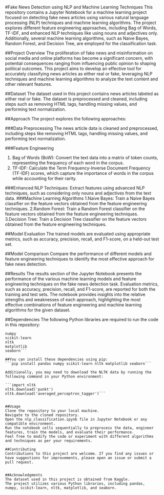 #Fake News Detection using NLP and Machine Learning Techniques
This repository contains a Jupyter Notebook for a machine learning project focused on detecting fake news articles using various natural language processing (NLP) techniques and machine learning algorithms. The project explores different feature engineering approaches, including Bag of Words, TF-IDF, and enhanced NLP techniques like using nouns and adjectives only. Additionally, several machine learning algorithms, such as Naive Bayes, Random Forest, and Decision Tree, are employed for the classification task.

##Project Overview
The proliferation of fake news and misinformation on social media and online platforms has become a significant concern, with potential consequences ranging from influencing public opinion to shaping political outcomes. This project aims to develop an effective tool for accurately classifying news articles as either real or fake, leveraging NLP techniques and machine learning algorithms to analyze the text content and other relevant features.

##Dataset
The dataset used in this project contains news articles labeled as either real or fake. The dataset is preprocessed and cleaned, including steps such as removing HTML tags, handling missing values, and performing text normalization.

##Approach
The project explores the following approaches:

###Data Preprocessing
The news article data is cleaned and preprocessed, including steps like removing HTML tags, handling missing values, and performing text normalization.

###Feature Engineering
1. Bag of Words (BoW): Convert the text data into a matrix of token counts, representing the frequency of each word in the corpus.
2. TF-IDF: Calculate the Term Frequency-Inverse Document Frequency (TF-IDF) scores, which capture the importance of words in the corpus while accounting for their rarity.

###Enhanced NLP Techniques: Extract features using advanced NLP techniques, such as considering only nouns and adjectives from the text data.
###Machine Learning Algorithms
1.Naive Bayes: Train a Naive Bayes classifier on the feature vectors obtained from the feature engineering techniques.
2.Random Forest: Train a Random Forest classifier on the feature vectors obtained from the feature engineering techniques.
3.Decision Tree: Train a Decision Tree classifier on the feature vectors obtained from the feature engineering techniques.

##Model Evaluation
The trained models are evaluated using appropriate metrics, such as accuracy, precision, recall, and F1-score, on a held-out test set.

##Model Comparison
Compare the performance of different models and feature engineering techniques to identify the most effective approach for fake news detection.

##Results
The results section of the Jupyter Notebook presents the performance of the various machine learning models and feature engineering techniques on the fake news detection task. Evaluation metrics, such as accuracy, precision, recall, and F1-score, are reported for both the training and test sets. The notebook provides insights into the relative strengths and weaknesses of each approach, highlighting the most effective combinations of feature engineering and machine learning algorithms for the given dataset.

##Dependencies
The following Python libraries are required to run the code in this repository:

```pandas
numpy
scikit-learn
nltk
matplotlib
seaborn```

##You can install these dependencies using pip:
```pip install pandas numpy scikit-learn nltk matplotlib seaborn```

Additionally, you may need to download the NLTK data by running the following command in your Python environment:

```import nltk
nltk.download('punkt')
nltk.download('averaged_perceptron_tagger')```


##Usage
Clone the repository to your local machine.
Navigate to the cloned repository.
Open the nlp_classification.ipynb file in Jupyter Notebook or any compatible environment.
Run the notebook cells sequentially to preprocess the data, engineer features, train the models, and evaluate their performance.
Feel free to modify the code or experiment with different algorithms and techniques as per your requirements.

##Contributing
Contributions to this project are welcome. If you find any issues or have suggestions for improvements, please open an issue or submit a pull request.


##Acknowledgments
The dataset used in this project is obtained from Kaggle.
The project utilizes various Python libraries, including pandas, numpy, scikit-learn, nltk, matplotlib, and seaborn.
